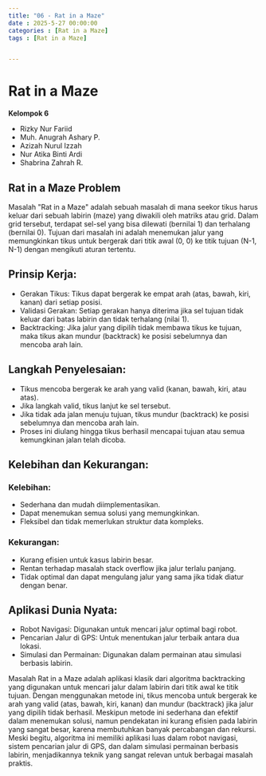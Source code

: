 ```yaml
---
title: "06 - Rat in a Maze"
date : 2025-5-27 00:00:00
categories : [Rat in a Maze]
tags : [Rat in a Maze]


---
```


# Rat in a Maze

**Kelompok 6**
- Rizky Nur Fariid
- Muh. Anugrah Ashary P.
- Azizah Nurul Izzah
- Nur Atika Binti Ardi
- Shabrina Zahrah R.

## Rat in a Maze Problem
Masalah "Rat in a Maze" adalah sebuah masalah di mana seekor tikus harus keluar dari sebuah labirin (maze) yang diwakili oleh matriks atau grid. Dalam grid tersebut, terdapat sel-sel yang bisa dilewati (bernilai 1) dan terhalang (bernilai 0). Tujuan dari masalah ini adalah menemukan jalur yang memungkinkan tikus untuk bergerak dari titik awal (0, 0) ke titik tujuan (N-1, N-1) dengan mengikuti aturan tertentu.

## Prinsip Kerja:
- Gerakan Tikus: Tikus dapat bergerak ke empat arah (atas, bawah, kiri, kanan) dari setiap posisi.
- Validasi Gerakan: Setiap gerakan hanya diterima jika sel tujuan tidak keluar dari batas labirin dan tidak terhalang (nilai 1).
- Backtracking: Jika jalur yang dipilih tidak membawa tikus ke tujuan, maka tikus akan mundur (backtrack) ke posisi sebelumnya dan mencoba arah lain.

## Langkah Penyelesaian:
- Tikus mencoba bergerak ke arah yang valid (kanan, bawah, kiri, atau atas).
- Jika langkah valid, tikus lanjut ke sel tersebut.
- Jika tidak ada jalan menuju tujuan, tikus mundur (backtrack) ke posisi sebelumnya dan mencoba arah lain.
- Proses ini diulang hingga tikus berhasil mencapai tujuan atau semua kemungkinan jalan telah dicoba.

## Kelebihan dan Kekurangan:
### Kelebihan:

- Sederhana dan mudah diimplementasikan.
- Dapat menemukan semua solusi yang memungkinkan.
- Fleksibel dan tidak memerlukan struktur data kompleks.

### Kekurangan:
- Kurang efisien untuk kasus labirin besar.
- Rentan terhadap masalah stack overflow jika jalur terlalu panjang.
- Tidak optimal dan dapat mengulang jalur yang sama jika tidak diatur dengan benar.

## Aplikasi Dunia Nyata:
- Robot Navigasi: Digunakan untuk mencari jalur optimal bagi robot.
- Pencarian Jalur di GPS: Untuk menentukan jalur terbaik antara dua lokasi.
- Simulasi dan Permainan: Digunakan dalam permainan atau simulasi berbasis labirin.

Masalah Rat in a Maze adalah aplikasi klasik dari algoritma backtracking yang digunakan untuk mencari jalur dalam labirin dari titik awal ke titik tujuan. Dengan menggunakan metode ini, tikus mencoba untuk bergerak ke arah yang valid (atas, bawah, kiri, kanan) dan mundur (backtrack) jika jalur yang dipilih tidak berhasil. Meskipun metode ini sederhana dan efektif dalam menemukan solusi, namun pendekatan ini kurang efisien pada labirin yang sangat besar, karena membutuhkan banyak percabangan dan rekursi. Meski begitu, algoritma ini memiliki aplikasi luas dalam robot navigasi, sistem pencarian jalur di GPS, dan dalam simulasi permainan berbasis labirin, menjadikannya teknik yang sangat relevan untuk berbagai masalah praktis.